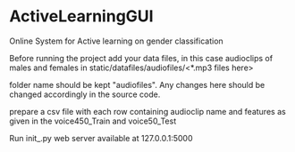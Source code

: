 # ActiveLearningGUI
Online System for Active learning on gender classification 

Before running the project add your data files, in this case audioclips of males and females in static/datafiles/audiofiles/<*.mp3 files here> 

folder name should be kept "audiofiles". Any changes here should be changed accordingly in the source code.

prepare a csv file with each row containing audioclip name and features as given in the voice450_Train and voice50_Test 

Run init_.py
web server available at 127.0.0.1:5000
